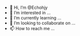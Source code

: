 - 👋 Hi, I’m @Echohjy
- 👀 I’m interested in ...
- 🌱 I’m currently learning ...
- 💞️ I’m looking to collaborate on ...
- 📫 How to reach me ...

<!---
Echohjy/Echohjy is a ✨ special ✨ repository because its `README.md` (this file) appears on your GitHub profile.
You can click the Preview link to take a look at your changes.
--->
